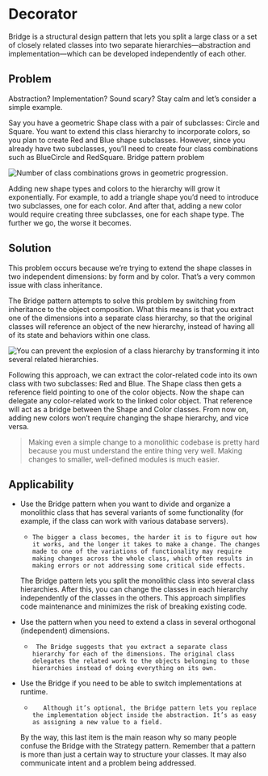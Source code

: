 # Decorator

Bridge is a structural design pattern that lets you split a large class or a set of closely related classes into two separate hierarchies—abstraction and implementation—which can be developed independently of each other.

## Problem

Abstraction? Implementation? Sound scary? Stay calm and let’s consider a simple example.

Say you have a geometric Shape class with a pair of subclasses: Circle and Square. You want to extend this class hierarchy to incorporate colors, so you plan to create Red and Blue shape subclasses. However, since you already have two subclasses, you’ll need to create four class combinations such as BlueCircle and RedSquare.
Bridge pattern problem

![Number of class combinations grows in geometric progression.](https://refactoring.guru/images/patterns/diagrams/bridge/problem-en-2x.png )

Adding new shape types and colors to the hierarchy will grow it exponentially. For example, to add a triangle shape you’d need to introduce two subclasses, one for each color. And after that, adding a new color would require creating three subclasses, one for each shape type. The further we go, the worse it becomes.

## Solution

This problem occurs because we’re trying to extend the shape classes in two independent dimensions: by form and by color. That’s a very common issue with class inheritance.

The Bridge pattern attempts to solve this problem by switching from inheritance to the object composition. What this means is that you extract one of the dimensions into a separate class hierarchy, so that the original classes will reference an object of the new hierarchy, instead of having all of its state and behaviors within one class.

![You can prevent the explosion of a class hierarchy by transforming it into several related hierarchies.](https://refactoring.guru/images/patterns/diagrams/bridge/solution-en-2x.png)

Following this approach, we can extract the color-related code into its own class with two subclasses: Red and Blue. The Shape class then gets a reference field pointing to one of the color objects. Now the shape can delegate any color-related work to the linked color object. That reference will act as a bridge between the Shape and Color classes. From now on, adding new colors won’t require changing the shape hierarchy, and vice versa.

> Making even a simple change to a monolithic codebase is pretty hard because you must understand the entire thing very well. Making changes to smaller, well-defined modules is much easier.

## Applicability

- Use the Bridge pattern when you want to divide and organize a monolithic class that has several variants of some functionality (for example, if the class can work with various database servers).
    -     The bigger a class becomes, the harder it is to figure out how it works, and the longer it takes to make a change. The changes made to one of the variations of functionality may require making changes across the whole class, which often results in making errors or not addressing some critical side effects.
    The Bridge pattern lets you split the monolithic class into several class hierarchies. After this, you can change the classes in each hierarchy independently of the classes in the others. This approach simplifies code maintenance and minimizes the risk of breaking existing code.

- Use the pattern when you need to extend a class in several orthogonal (independent) dimensions.
    -      The Bridge suggests that you extract a separate class hierarchy for each of the dimensions. The original class delegates the related work to the objects belonging to those hierarchies instead of doing everything on its own.

- Use the Bridge if you need to be able to switch implementations at runtime.
    -        Although it’s optional, the Bridge pattern lets you replace the implementation object inside the abstraction. It’s as easy as assigning a new value to a field.
    By the way, this last item is the main reason why so many people confuse the Bridge with the Strategy pattern. Remember that a pattern is more than just a certain way to structure your classes. It may also communicate intent and a problem being addressed. 